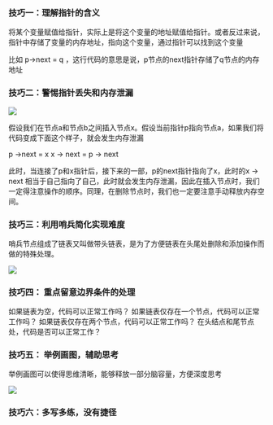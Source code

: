 
### 技巧一：理解指针的含义

将某个变量赋值给指针，实际上是将这个变量的地址赋值给指针。或者反过来说，指针中存储了变量的内存地址，指向这个变量，通过指针可以找到这个变量

比如 p-\>next = q ，这行代码的意思是说，p节点的next指针存储了q节点的内存地址

### 技巧二：警惕指针丢失和内存泄漏

![][image-1]

假设我们在节点a和节点b之间插入节点x。假设当前指针p指向节点a，如果我们将代码变成下面这个样子，就会发生内存泄漏

p ->next = x
x -> next = p -> next

此时，当连接了p和x指针后，接下来的一部，p的next指针指向了x，此时的x -\> next 相当于自己指向了自己，此时就会发生内存泄漏，因此在插入节点时，我们一定得注意操作的顺序。同理，在删除节点时，我们也一定要注意手动释放内存空间。


### 技巧三：利用哨兵简化实现难度

哨兵节点组成了链表又叫做带头链表，是为了方便链表在头尾处删除和添加操作而做的特殊处理。  

![][image-2]

### 技巧四： 重点留意边界条件的处理

如果链表为空，代码可以正常工作吗？
如果链表仅存在一个节点，代码可以正常工作吗？
如果链表仅存在两个节点，代码可以正常工作吗？
在头结点和尾节点处，代码是否可以正常工作？

### 技巧五： 举例画图，辅助思考

举例画图可以使得思维清晰，能够释放一部分脑容量，方便深度思考

![][image-3]

### 技巧六：多写多练，没有捷径
















[image-1]:	https://github.com/hacksman/learning/blob/master/picture/charujiedian.jpg
[image-2]:	https://github.com/hacksman/learning/blob/master/picture/daitoulianbiao.jpg
[image-3]:	https://github.com/hacksman/learning/blob/master/picture/lianbiaohuatu.jpg